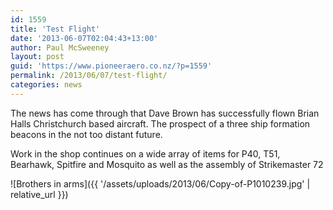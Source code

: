 ```yaml
---
id: 1559
title: 'Test Flight'
date: '2013-06-07T02:04:43+13:00'
author: Paul McSweeney
layout: post
guid: 'https://www.pioneeraero.co.nz/?p=1559'
permalink: /2013/06/07/test-flight/
categories: news
---
```


The news has come through that Dave Brown has successfully flown Brian Halls Christchurch based aircraft. The prospect of a three ship formation beacons in the not too distant future.

Work in the shop continues on a wide array of items for P40, T51, Bearhawk, Spitfire and Mosquito as well as the assembly of Strikemaster 72

![Brothers in arms]({{ '/assets/uploads/2013/06/Copy-of-P1010239.jpg' | relative_url }})
